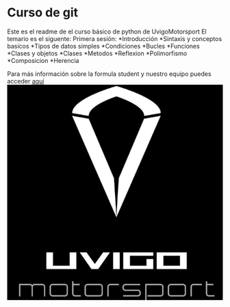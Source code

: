 # Curso de git
Este es el readme de el curso básico de python de UvigoMotorsport
El temario es el siguente:
Primera sesión:
*Introducción 
  *Sintaxis y conceptos basicos
  *Tipos de datos simples
  *Condiciones
  *Bucles
  *Funciones
*Clases y objetos
  *Clases
  *Metodos
  *Reflexion
*Polimorfismo
  *Composicion
  *Herencia

Para más información sobre la formula student y nuestro equipo puedes acceder [aqui](https://es.linkedin.com/company/uvigo-motorsport)
![enter image description here](https://github.com/ElBley/Curso-git/raw/master/images/Logo.png)
